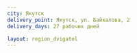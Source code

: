 ```yaml
---
city: Якутск
delivery_point: Якутск, ул. Байкалова, 2
delivery_days: 27 рабочих дней

layout: region_dvigatel
---
```

